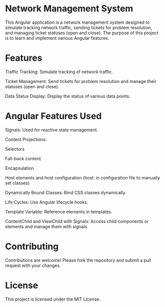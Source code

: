 # Network Management System
This Angular application is a network management system designed to simulate tracking network traffic, sending tickets for problem resolution, and managing ticket statuses (open and close). The purpose of this project is to learn and implement various Angular features.

# Features

Traffic Tracking: Simulate tracking of network traffic.

Ticket Management: Send tickets for problem resolution and manage their statuses (open and close).

Data Status Display: Display the status of various data points.

# Angular Features Used
Signals: Used for reactive state management.

Content Projections:

Selectors

Fall-back content

Encapsulation

Host elements and host configuration (host: in configuration file to manually set classes)

Dynamically Bound Classes: Bind CSS classes dynamically.

Life Cycles: Use Angular lifecycle hooks.

Template Variable: Reference elements in templates.

ContentChild and ViewChild with Signals: Access child components or elements and manage them with signals.

# Contributing
Contributions are welcome! Please fork the repository and submit a pull request with your changes.

# License
This project is licensed under the MIT License.

